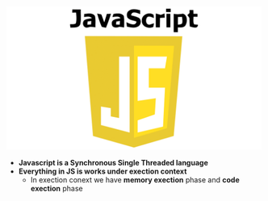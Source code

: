 <p>
  <img src="Images/JS.png"/>
</p>

 - **Javascript is a Synchronous Single Threaded language**
 - **Everything in JS is works under exection context**
     - In exection conext we have **memory exection** phase and **code exection** phase
